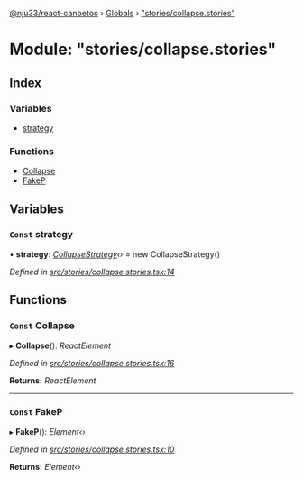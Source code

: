 [@nju33/react-canbetoc](../README.md) › [Globals](../globals.md) › ["stories/collapse.stories"](_stories_collapse_stories_.md)

# Module: "stories/collapse.stories"

## Index

### Variables

* [strategy](_stories_collapse_stories_.md#const-strategy)

### Functions

* [Collapse](_stories_collapse_stories_.md#const-collapse)
* [FakeP](_stories_collapse_stories_.md#const-fakep)

## Variables

### `Const` strategy

• **strategy**: *[CollapseStrategy](../classes/_strategies_collapse_collapse_strategy_.collapsestrategy.md)‹›* = new CollapseStrategy()

*Defined in [src/stories/collapse.stories.tsx:14](https://github.com/nju33/react-canbetoc/blob/615bc3d/src/stories/collapse.stories.tsx#L14)*

## Functions

### `Const` Collapse

▸ **Collapse**(): *ReactElement*

*Defined in [src/stories/collapse.stories.tsx:16](https://github.com/nju33/react-canbetoc/blob/615bc3d/src/stories/collapse.stories.tsx#L16)*

**Returns:** *ReactElement*

___

### `Const` FakeP

▸ **FakeP**(): *Element‹›*

*Defined in [src/stories/collapse.stories.tsx:10](https://github.com/nju33/react-canbetoc/blob/615bc3d/src/stories/collapse.stories.tsx#L10)*

**Returns:** *Element‹›*
